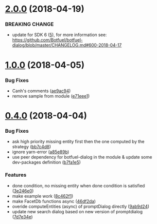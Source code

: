 <a name="2.0.0"></a>
# [2.0.0](https://github.com/Botfuel/botfuel-module-facetedsearch/compare/v1.0.0...v2.0.0) (2018-04-19)


### BREAKING CHANGE

* update for SDK 6 ([5](https://github.com/Botfuel/botfuel-module-facetedsearch/pull/5)), for more information see: https://github.com/Botfuel/botfuel-dialog/blob/master/CHANGELOG.md#600-2018-04-17


<a name="1.0.0"></a>
# [1.0.0](https://github.com/Botfuel/botfuel-module-facetedsearch/compare/v0.4.0...v1.0.0) (2018-04-05)


### Bug Fixes

* Canh's comments ([ae9ac94](https://github.com/Botfuel/botfuel-module-facetedsearch/commit/ae9ac94))
* remove sample from module ([e71eee1](https://github.com/Botfuel/botfuel-module-facetedsearch/commit/e71eee1))



<a name="0.4.0"></a>
# [0.4.0](https://github.com/Botfuel/botfuel-module-facetedsearch/compare/8c462f1...v0.4.0) (2018-04-04)


### Bug Fixes

* ask high priority missing entity first then the one computed by the strategy ([bb7c4d8](https://github.com/Botfuel/botfuel-module-facetedsearch/commit/bb7c4d8))
* ignore yarn-error ([a85e89b](https://github.com/Botfuel/botfuel-module-facetedsearch/commit/a85e89b))
* use peer dependency for botfuel-dialog in the module & update some dev-packages definition ([b7fa1e5](https://github.com/Botfuel/botfuel-module-facetedsearch/commit/b7fa1e5))


### Features

* done condition, no missing entity when done condition is satisfied ([3e246e0](https://github.com/Botfuel/botfuel-module-facetedsearch/commit/3e246e0))
* make example work ([8c462f1](https://github.com/Botfuel/botfuel-module-facetedsearch/commit/8c462f1))
* make FacetDb functions async ([46df2da](https://github.com/Botfuel/botfuel-module-facetedsearch/commit/46df2da))
* overide computeEntities (async) of promptDialog directly ([9ab9d24](https://github.com/Botfuel/botfuel-module-facetedsearch/commit/9ab9d24))
* update new search dialog based on new version of promptdialog ([7d7e34e](https://github.com/Botfuel/botfuel-module-facetedsearch/commit/7d7e34e))



